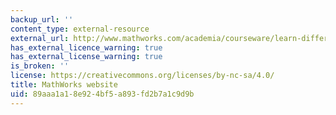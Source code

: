 ```yaml
---
backup_url: ''
content_type: external-resource
external_url: http://www.mathworks.com/academia/courseware/learn-differential-equations.html
has_external_licence_warning: true
has_external_license_warning: true
is_broken: ''
license: https://creativecommons.org/licenses/by-nc-sa/4.0/
title: MathWorks website
uid: 89aaa1a1-8e92-4bf5-a893-fd2b7a1c9d9b
---
```

